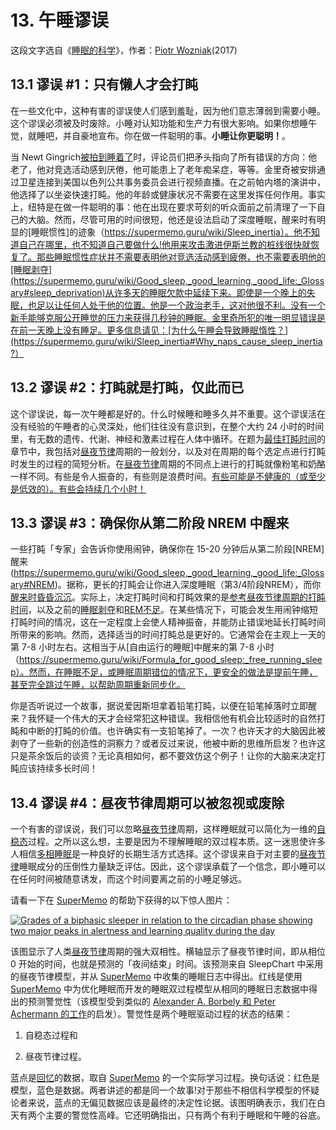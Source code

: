 # 13. 午睡谬误

这段文字选自《[睡眠的科学](https://supermemo.guru/wiki/Science_of_sleep)》，作者：[Piotr Wozniak](https://supermemo.guru/wiki/Piotr_Wozniak)(2017)

## 13.1 谬误 #1：只有懒人才会打盹

在一些文化中，这种有害的谬误使人们感到羞耻，因为他们意志薄弱到需要小睡。这个谬误必须被及时废除。小睡对认知功能和生产力有很大影响。如果你想睡午觉，就睡吧，并自豪地宣布。你在做一件聪明的事。**小睡让你更聪明！**。

当 Newt Gingrich[被拍到睡着了](http://abcnews.go.com/blogs/politics/2012/03/i-understand-you-have-a-panel-gingrich-says-to-panel-less-aipac/)时，评论员们把矛头指向了所有错误的方向：他老了，他对竞选活动感到厌倦，他可能患上了老年痴呆症，等等。金里奇被安排通过卫星连接到美国以色列公共事务委员会进行视频直播。在之前帕内塔的演讲中，他选择了以坐姿快速打盹。他的年龄或健康状况不需要在这里发挥任何作用。事实上，纽特是在做一件聪明的事：他在出现在要求苛刻的听众面前之前清理了一下自己的大脑。然而，尽管可用的时间很短，他还是设法启动了深度睡眠，醒来时有明显的[睡眠惯性]的迹象（https://supermemo.guru/wiki/Sleep_inertia）。他不知道自己在哪里，也不知道自己要做什么!他用来攻击激进伊斯兰教的桩线很快就恢复了。那些睡眠惯性症状并不需要表明他对竞选活动感到疲倦，也不需要表明他的[睡眠剥夺](https://supermemo.guru/wiki/Good_sleep,_good_learning,_good_life:_Glossary#sleep_deprivation)从许多天的睡眠欠款中延续下来。即使是一个晚上的失眠，也足以让任何人处于他的位置。他是一个政治老手，这对他很不利。没有一个新手能够克服公开睡觉的压力来获得几秒钟的睡眠。金里奇所犯的唯一明显错误是在前一天晚上没有睡足。更多信息请见：[为什么午睡会导致睡眠惰性？](https://supermemo.guru/wiki/Sleep_inertia#Why_naps_cause_sleep_inertia?）

## 13.2 谬误 #2：打盹就是打盹，仅此而已

这个谬误说，每一次午睡都是好的。什么时候睡和睡多久并不重要。这个谬误活在没有经验的午睡者的心灵深处，他们往往没有意识到，在整个大约 24 小时的时间里，有无数的遗传、代谢、神经和激素过程在人体中循环。在题为[最佳打盹时间](https://supermemo.guru/wiki/Best_time_for_napping#Best_nap_timing)的章节中，我包括对[昼夜节律](https://supermemo.guru/wiki/Good_sleep,_good_learning,_good_life:_Glossary#circadian_sleep_component)周期的一般划分，以及对在周期的每个选定点进行打盹时发生的过程的简短分析。在[昼夜节律](https://supermemo.guru/wiki/Good_sleep,_good_learning,_good_life:_Glossary#circadian_sleep_component)周期的不同点上进行的打盹就像粉笔和奶酪一样不同。有些是令人振奋的，有些则是浪费时间。[有些可能是不健康的（或至少是低效的）。有些会持续几个小时！](https://supermemo.guru/wiki/Best_time_for_napping#Best_nap_timing)

## 13.3 谬误 #3：确保你从第二阶段 NREM 中醒来

一些打盹「专家」会告诉你使用闹钟，确保你在 15-20 分钟后从第二阶段[NREM]醒来(https://supermemo.guru/wiki/Good_sleep,_good_learning,_good_life:_Glossary#NREM)。据称，更长的打盹会让你进入深度睡眠（第3/4阶段NREM），而你[醒来时昏昏沉沉](https://supermemo.guru/wiki/Sleep_inertia)。实际上，决定打盹时间和打盹效果的是[参考昼夜节律周期的打盹时间](https://supermemo.guru/wiki/Best_time_for_napping#Best_nap_timing)，以及之前的[睡眠剥夺](https://supermemo.guru/wiki/Good_sleep,_good_learning,_good_life:_Glossary#sleep_deprivation)和[REM不足](https://supermemo.guru/wiki/How_do_we_fall_asleep%3F#REM_rebound_hypothesis)。在某些情况下，可能会发生用闹钟缩短打盹时间的情况，这在一定程度上会使人精神振奋，并能防止错误地延长打盹时间所带来的影响。然而，选择适当的时间打盹总是更好的。它通常会在主观上一天的第 7-8 小时左右。这相当于从[自由运行的睡眠]中醒来的第 7-8 小时（https://supermemo.guru/wiki/Formula_for_good_sleep:_free_running_sleep）。然而，在睡眠不足，或睡眠周期错位的情况下，更安全的做法是提前午睡，甚至完全跳过午睡，以帮助周期重新同步化。

你是否听说过一个故事，据说爱因斯坦拿着铅笔打盹，以便在铅笔掉落时立即醒来？我怀疑一个伟大的天才会经常犯这种错误。我相信他有机会比较适时的自然打盹和中断的打盹的价值。也许确实有一支铅笔掉了。一次？也许天才的大脑因此被剥夺了一些新的创造性的洞察力？或者反过来说，他被中断的思维所启发？也许这只是茶余饭后的谈资？无论真相如何，都不要效仿这个例子！让你的大脑来决定打盹应该持续多长时间！

## 13.4 谬误 #4：昼夜节律周期可以被忽视或废除

一个有害的谬误说，我们可以忽略[昼夜节律](https://supermemo.guru/wiki/Good_sleep,_good_learning,_good_life:_Glossary#circadian_sleep_component)周期，这样睡眠就可以简化为一维的[自稳态](https://supermemo.guru/wiki/Good_sleep,_good_learning,_good_life:_Glossary#homeostatic_sleep_component)过程。之所以这么想，主要是因为不理解睡眠的双过程本质。这一迷思使许多人相信[多相睡眠](https://supermemo.guru/wiki/Good_sleep,_good_learning,_good_life:_Glossary#polyphasic_sleep)是一种良好的长期生活方式选择。这个谬误来自于对主要的[昼夜节律](https://supermemo.guru/wiki/Good_sleep,_good_learning,_good_life:_Glossary#circadian_sleep_component)睡眠成分的压倒性力量缺乏评估。因此，这个谬误承载了一个信念，即小睡可以在任何时间被随意诱发，而这个时间要离之前的小睡足够远。

请看一下在 [SuperMemo](https://supermemo.guru/wiki/Good_sleep,_good_learning,_good_life:_Glossary#SuperMemo) 的帮助下获得的以下惊人图片：

[![Grades of a biphasic sleeper in relation to the circadian phase showing two major peaks in alertness and learning quality during the day](https://supermemo.guru/images/2/27/Grades_vs_circadian_phase_%28biphasic_sleeper%29.jpg)](https://supermemo.guru/wiki/File:Grades_vs_circadian_phase_(biphasic_sleeper).jpg)

该图显示了人类[昼夜节律](https://supermemo.guru/wiki/Good_sleep,_good_learning,_good_life:_Glossary#circadian_sleep_component)周期的强大双相性。横轴显示了昼夜节律时间，即从相位 0 开始的时间，也就是预测的「夜间结束」时间。该预测来自 SleepChart 中采用的昼夜节律模型，并从 [SuperMemo](https://supermemo.guru/wiki/Good_sleep,_good_learning,_good_life:_Glossary#SuperMemo) 中收集的睡眠日志中得出。红线是使用 [SuperMemo](https://supermemo.guru/wiki/Good_sleep,_good_learning,_good_life:_Glossary#SuperMemo) 中为优化睡眠而开发的睡眠双过程模型从相同的睡眠日志数据中得出的预测警觉性（该模型受到类似的 [Alexander A. Borbely 和 Peter Achermann 的工作](https://supermemo.guru/wiki/How_do_we_fall_asleep%3F#Borbély_model)的启发）。警觉性是两个睡眠驱动过程的状态的结果：

1. 自稳态过程和

2. 昼夜节律过程。

蓝点是[回忆](https://supermemo.guru/wiki/Good_sleep,_good_learning,_good_life:_Glossary#recall)的数据，取自 [SuperMemo](https://supermemo.guru/wiki/Good_sleep,_good_learning,_good_life:_Glossary#SuperMemo) 的一个实际学习过程。换句话说：红色是模型，蓝色是数据。两者讲述的都是同一个故事!对于那些不相信科学模型的怀疑论者来说，蓝点的无偏见数据应该是最终的决定性论据。该图明确表示，我们在白天有两个主要的警觉性高峰。它还明确指出，只有两个有利于睡眠和午睡的谷底。